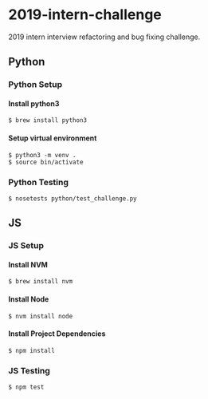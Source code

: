 # 2019-intern-challenge
2019 intern interview refactoring and bug fixing challenge.

## Python

### Python Setup

#### Install python3
    $ brew install python3

#### Setup virtual environment
    $ python3 -m venv .
    $ source bin/activate

### Python Testing 
    $ nosetests python/test_challenge.py

## JS

### JS Setup

#### Install NVM
    $ brew install nvm

#### Install Node
    $ nvm install node

#### Install Project Dependencies
    $ npm install

### JS Testing
    $ npm test